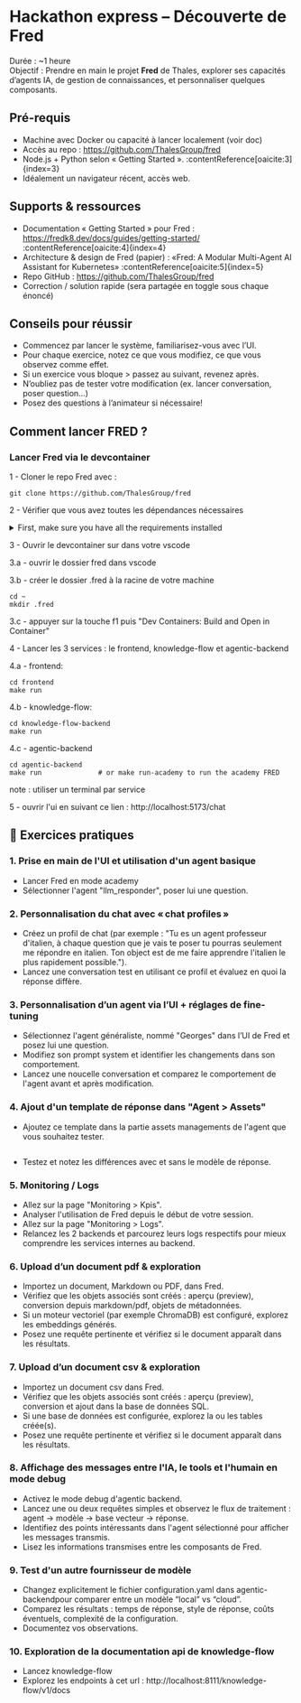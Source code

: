 # Hackathon express – Découverte de Fred

Durée : ~1 heure  
Objectif : Prendre en main le projet **Fred** de Thales, explorer ses capacités d’agents IA, de gestion de connaissances, et personnaliser quelques composants.

## Pré-requis

- Machine avec Docker ou capacité à lancer localement (voir doc)
- Accès au repo : https://github.com/ThalesGroup/fred
- Node.js + Python selon « Getting Started ». :contentReference[oaicite:3]{index=3}
- Idéalement un navigateur récent, accès web.

## Supports & ressources

- Documentation « Getting Started » pour Fred : https://fredk8.dev/docs/guides/getting-started/ :contentReference[oaicite:4]{index=4}
- Architecture & design de Fred (papier) : «Fred: A Modular Multi-Agent AI Assistant for Kubernetes» :contentReference[oaicite:5]{index=5}
- Repo GitHub : https://github.com/ThalesGroup/fred
- Correction / solution rapide (sera partagée en toggle sous chaque énoncé)

## Conseils pour réussir

- Commencez par lancer le système, familiarisez-vous avec l’UI.
- Pour chaque exercice, notez ce que vous modifiez, ce que vous observez comme effet.
- Si un exercice vous bloque > passez au suivant, revenez après.
- N’oubliez pas de tester votre modification (ex. lancer conversation, poser question…)
- Posez des questions à l’animateur si nécessaire!

## Comment lancer FRED ?

### Lancer Fred via le devcontainer

1 - Cloner le repo Fred avec :

```
git clone https://github.com/ThalesGroup/fred
```

2 - Vérifier que vous avez toutes les dépendances nécessaires

<details>
  <summary>First, make sure you have all the requirements installed</summary>

| Tool         | Type                       | Version                                                                                             | Install hint                                                                                |
| ------------ | -------------------------- | --------------------------------------------------------------------------------------------------- | ------------------------------------------------------------------------------------------- |
| Pyenv        | Python installer           | latest                                                                                              | [Pyenv installation instructions](https://github.com/pyenv/pyenv#installation)              |
| Python       | Programming language       | 3.12.8                                                                                              | Use `pyenv install 3.12.8`                                                                  |
| python3-venv | Python venv module/package | matching                                                                                            | Bundled with Python 3 on most systems; otherwise `apt install python3-venv` (Debian/Ubuntu) |
| nvm          | Node installer             | latest                                                                                              | [nvm installation instructions](https://github.com/nvm-sh/nvm#installing-and-updating)      |
| Node.js      | Programming language       | 22.13.0                                                                                             | Use `nvm install 22.13.0`                                                                   |
| Make         | Utility                    | system                                                                                              | Install via system package manager (e.g., `apt install make`, `brew install make`)          |
| yq           | Utility                    | system                                                                                              | Install via system package manager                                                          |
| SQLite       | Local RDBMS engine         | ≥ 3.35.0                                                                                            | Install via system package manager                                                          |
| Pandoc       | 2.9.2.1                    | [Pandoc installation instructions](https://pandoc.org/installing.html)                              | For DOCX document ingestion                                                                 |
| LibreOffice  | Headless doc converter     | [LibreOffice installation instructions](https://www.libreoffice.org/download/download-libreoffice/) | For PPTX conversion into PDF                                                                |

</details>

3 - Ouvrir le devcontainer sur dans votre vscode

3.a - ouvrir le dossier fred dans vscode

3.b - créer le dossier .fred à la racine de votre machine

```
cd ~
mkdir .fred
```

3.c - appuyer sur la touche f1 puis "Dev Containers: Build and Open in Container"

4 - Lancer les 3 services : le frontend, knowledge-flow et agentic-backend

4.a - frontend:

```
cd frontend
make run
```

4.b - knowledge-flow:

```
cd knowledge-flow-backend
make run
```

4.c - agentic-backend

```
cd agentic-backend
make run              # or make run-academy to run the academy FRED
```

note : utiliser un terminal par service

5 - ouvrir l'ui en suivant ce lien : http://localhost:5173/chat

## 🧩 Exercices pratiques

### 1. Prise en main de l'UI et utilisation d'un agent basique

- Lancer Fred en mode academy
- Sélectionner l'agent "llm_responder", poser lui une question.

### 2. Personnalisation du chat avec « chat profiles »

- Créez un profil de chat (par exemple : "Tu es un agent professeur d'italien, à chaque question que je vais te poser tu pourras seulement me répondre en italien. Ton object est de me faire apprendre l'italien le plus rapidement possible.").
- Lancez une conversation test en utilisant ce profil et évaluez en quoi la réponse diffère.

### 3. Personnalisation d’un agent via l’UI + réglages de fine-tuning

- Sélectionnez l'agent généraliste, nommé "Georges" dans l’UI de Fred et posez lui une question.
- Modifiez son prompt system et identifier les changements dans son comportement.
- Lancez une noucelle conversation et comparez le comportement de l'agent avant et après modification.

### 4. Ajout d'un template de réponse dans "Agent > Assets"

- Ajoutez ce template dans la partie assets managements de l'agent que vous souhaitez tester.

```

```

- Testez et notez les différences avec et sans le modèle de réponse.

### 5. Monitoring / Logs

- Allez sur la page "Monitoring > Kpis".
- Analyser l'utilisation de Fred depuis le début de votre session.
- Allez sur la page "Monitoring > Logs".
- Relancez les 2 backends et parcourez leurs logs respectifs pour mieux comprendre les services internes au backend.

### 6. Upload d’un document pdf & exploration

- Importez un document, Markdown ou PDF, dans Fred.
- Vérifiez que les objets associés sont créés : aperçu (preview), conversion depuis markdown/pdf, objets de métadonnées.
- Si un moteur vectoriel (par exemple ChromaDB) est configuré, explorez les embeddings générés.
- Posez une requête pertinente et vérifiez si le document apparaît dans les résultats.

### 7. Upload d’un document csv & exploration

- Importez un document csv dans Fred.
- Vérifiez que les objets associés sont créés : aperçu (preview), conversion et ajout dans la base de données SQL.
- Si une base de données est configurée, explorez la ou les tables créée(s).
- Posez une requête pertinente et vérifiez si le document apparaît dans les résultats.

### 8. Affichage des messages entre l'IA, le tools et l'humain en mode debug

- Activez le mode debug d'agentic backend.
- Lancez une ou deux requêtes simples et observez le flux de traitement : agent → modèle → base vecteur → réponse.
- Identifiez des points intéressants dans l'agent sélectionné pour afficher les messages transmis.
- Lisez les informations transmises entre les composants de Fred.

### 9. Test d'un autre fournisseur de modèle

- Changez explicitement le fichier configuration.yaml dans agentic-backendpour comparer entre un modèle “local” vs “cloud”.
- Comparez les résultats : temps de réponse, style de réponse, coûts éventuels, complexité de la configuration.
- Documentez vos observations.

### 10. Exploration de la documentation api de knowledge-flow

- Lancez knowledge-flow
- Explorez les endpoints à cet url : http://localhost:8111/knowledge-flow/v1/docs
